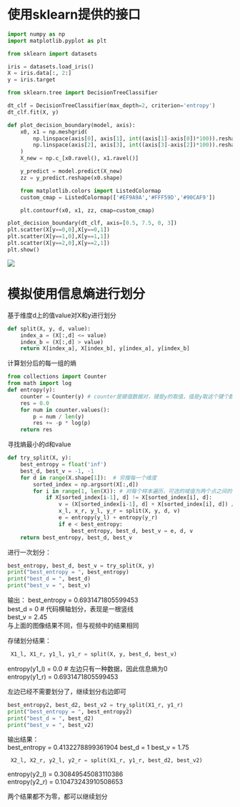 # 使用sklearn提供的接口

```python
import numpy as np
import matplotlib.pyplot as plt

from sklearn import datasets

iris = datasets.load_iris()
X = iris.data[:, 2:]
y = iris.target

from sklearn.tree import DecisionTreeClassifier

dt_clf = DecisionTreeClassifier(max_depth=2, criterion='entropy')
dt_clf.fit(X, y)

def plot_decision_boundary(model, axis):
    x0, x1 = np.meshgrid(
        np.linspace(axis[0], axis[1], int((axis[1]-axis[0])*100)).reshape(-1,1),
        np.linspace(axis[2], axis[3], int((axis[3]-axis[2])*100)).reshape(-1,1)
    )
    X_new = np.c_[x0.ravel(), x1.ravel()]

    y_predict = model.predict(X_new)
    zz = y_predict.reshape(x0.shape)

    from matplotlib.colors import ListedColormap
    custom_cmap = ListedColormap(['#EF9A9A','#FFF59D','#90CAF9'])

    plt.contourf(x0, x1, zz, cmap=custom_cmap)

plot_decision_boundary(dt_clf, axis=[0.5, 7.5, 0, 3])
plt.scatter(X[y==0,0],X[y==0,1])
plt.scatter(X[y==1,0],X[y==1,1])
plt.scatter(X[y==2,0],X[y==2,1])
plt.show()
```

![](http://windmissing.github.io/images/2019/259.jpg)

# 模拟使用信息熵进行划分

基于维度d上的值value对X和y进行划分

```python
def split(X, y, d, value):
    index_a = (X[:,d] <= value)
    index_b = (X[:,d] > value)
    return X[index_a], X[index_b], y[index_a], y[index_b]
```

计算划分后的每一组的熵

```python
from collections import Counter
from math import log
def entropy(y):
    counter = Counter(y) # counter是键值数据对，键是y的取值，值是y取这个键个数据
    res = 0.0
    for num in counter.values():
        p = num / len(y)
        res += -p * log(p)
    return res
```

寻找熵最小的d和value

```python
def try_split(X, y):
    best_entropy = float('inf')
    best_d, best_v = -1, -1
    for d in range(X.shape[1]):  # 穷搜每一个维度
        sorted_index = np.argsort(X[:,d])
        for i in range(1, len(X)): # 对每个样本遍历，可选的域值为两个点之间的值
            if X[sorted_index[i-1], d] != X[sorted_index[i], d]:
                v = (X[sorted_index[i-1], d] + X[sorted_index[i], d]) / 2
                x_l, x_r, y_l, y_r = split(X, y, d, v)
                e = entropy(y_l) + entropy(y_r)
                if e < best_entropy:
                    best_entropy, best_d, best_v = e, d, v
    return best_entropy, best_d, best_v
```

进行一次划分：  

```python
best_entropy, best_d, best_v = try_split(X, y)
print("best_entropy = ", best_entropy)
print("best_d = ", best_d)
print("best_v = ", best_v)
```

输出：
best_entropy =  0.6931471805599453  
best_d =  0  # 代码横轴划分，表现是一根竖线  
best_v =  2.45  
与上面的图像结果不同，但与视频中的结果相同   

存储划分结果：  

```python
 X1_l, X1_r, y1_l, y1_r = split(X, y, best_d, best_v)
 ```

 entropy(y1_l) = 0.0  # 左边只有一种数据，因此信息熵为0  
 entropy(y1_r) = 0.6931471805599453

 左边已经不需要划分了，继续划分右边即可

 ```python
 best_entropy2, best_d2, best_v2 = try_split(X1_r, y1_r)
print("best_entropy = ", best_entropy2)
print("best_d = ", best_d2)
print("best_v = ", best_v2)
```

输出结果：  
best_entropy =  0.4132278899361904
best_d =  1
best_v =  1.75

```python
 X2_l, X2_r, y2_l, y2_r = split(X1_r, y1_r, best_d2, best_v2)
 ```

 entropy(y2_l) = 0.30849545083110386  
 entropy(y2_r) = 0.10473243910508653

 两个结果都不为零，都可以继续划分

